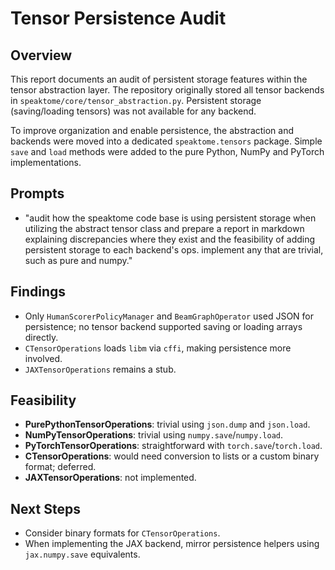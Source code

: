 # Tensor Persistence Audit

## Overview
This report documents an audit of persistent storage features within the tensor abstraction layer.
The repository originally stored all tensor backends in `speaktome/core/tensor_abstraction.py`.
Persistent storage (saving/loading tensors) was not available for any backend.

To improve organization and enable persistence, the abstraction and backends were
moved into a dedicated `speaktome.tensors` package. Simple `save` and `load`
methods were added to the pure Python, NumPy and PyTorch implementations.

## Prompts
- "audit how the speaktome code base is using persistent storage when utilizing
  the abstract tensor class and prepare a report in markdown explaining
  discrepancies where they exist and the feasibility of adding persistent storage
  to each backend's ops. implement any that are trivial, such as pure and numpy."

## Findings
- Only `HumanScorerPolicyManager` and `BeamGraphOperator` used JSON for
  persistence; no tensor backend supported saving or loading arrays directly.
- `CTensorOperations` loads `libm` via `cffi`, making persistence more involved.
- `JAXTensorOperations` remains a stub.

## Feasibility
- **PurePythonTensorOperations**: trivial using `json.dump` and `json.load`.
- **NumPyTensorOperations**: trivial using `numpy.save`/`numpy.load`.
- **PyTorchTensorOperations**: straightforward with `torch.save`/`torch.load`.
- **CTensorOperations**: would need conversion to lists or a custom binary
  format; deferred.
- **JAXTensorOperations**: not implemented.

## Next Steps
- Consider binary formats for `CTensorOperations`.
- When implementing the JAX backend, mirror persistence helpers using
  `jax.numpy.save` equivalents.
